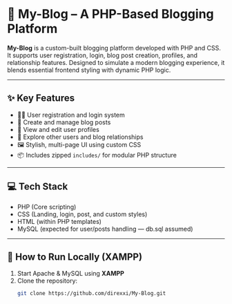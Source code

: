 # 📝 My-Blog – A PHP-Based Blogging Platform

**My-Blog** is a custom-built blogging platform developed with PHP and CSS. It supports user registration, login, blog post creation, profiles, and relationship features. Designed to simulate a modern blogging experience, it blends essential frontend styling with dynamic PHP logic.

---

## ✨ Key Features

- 🧑‍💻 User registration and login system
- 📝 Create and manage blog posts
- 👤 View and edit user profiles
- 💬 Explore other users and blog relationships
- 🖼 Stylish, multi-page UI using custom CSS
- 📦 Includes zipped `includes/` for modular PHP structure

---

## 💻 Tech Stack

- PHP (Core scripting)
- CSS (Landing, login, post, and custom styles)
- HTML (within PHP templates)
- MySQL (expected for user/posts handling — db.sql assumed)

---

## 🚀 How to Run Locally (XAMPP)

1. Start Apache & MySQL using **XAMPP**
2. Clone the repository:
   ```bash
   git clone https://github.com/direxxi/My-Blog.git
